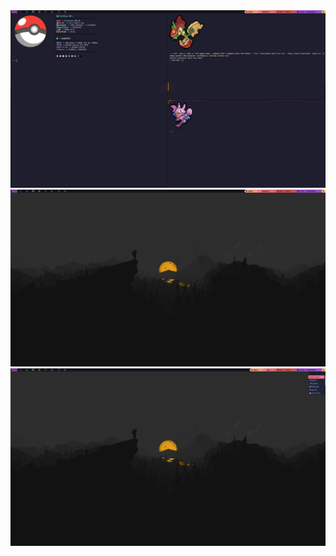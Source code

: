 <img src="assets/screenshot1.png"/>
<img src="assets/screenshot2.png"/>
<img src="assets/screenshot3.png"/>
